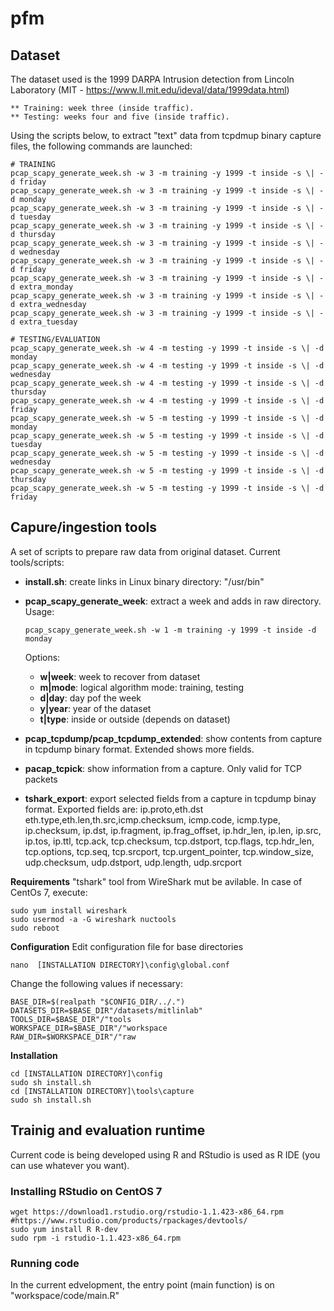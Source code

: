 # pfm

## Dataset

   The dataset used is the 1999 DARPA Intrusion detection from Lincoln Laboratory (MIT - https://www.ll.mit.edu/ideval/data/1999data.html)

    ** Training: week three (inside traffic).
    ** Testing: weeks four and five (inside traffic).

   Using the scripts below, to extract "text" data from tcpdmup binary capture files, the following commands are launched:
      
```
# TRAINING
pcap_scapy_generate_week.sh -w 3 -m training -y 1999 -t inside -s \| -d friday
pcap_scapy_generate_week.sh -w 3 -m training -y 1999 -t inside -s \| -d monday
pcap_scapy_generate_week.sh -w 3 -m training -y 1999 -t inside -s \| -d tuesday
pcap_scapy_generate_week.sh -w 3 -m training -y 1999 -t inside -s \| -d thursday
pcap_scapy_generate_week.sh -w 3 -m training -y 1999 -t inside -s \| -d wednesday
pcap_scapy_generate_week.sh -w 3 -m training -y 1999 -t inside -s \| -d friday
pcap_scapy_generate_week.sh -w 3 -m training -y 1999 -t inside -s \| -d extra_monday
pcap_scapy_generate_week.sh -w 3 -m training -y 1999 -t inside -s \| -d extra_wednesday
pcap_scapy_generate_week.sh -w 3 -m training -y 1999 -t inside -s \| -d extra_tuesday
```

```
# TESTING/EVALUATION
pcap_scapy_generate_week.sh -w 4 -m testing -y 1999 -t inside -s \| -d monday
pcap_scapy_generate_week.sh -w 4 -m testing -y 1999 -t inside -s \| -d wednesday
pcap_scapy_generate_week.sh -w 4 -m testing -y 1999 -t inside -s \| -d thursday
pcap_scapy_generate_week.sh -w 4 -m testing -y 1999 -t inside -s \| -d friday
pcap_scapy_generate_week.sh -w 5 -m testing -y 1999 -t inside -s \| -d monday
pcap_scapy_generate_week.sh -w 5 -m testing -y 1999 -t inside -s \| -d tuesday
pcap_scapy_generate_week.sh -w 5 -m testing -y 1999 -t inside -s \| -d wednesday
pcap_scapy_generate_week.sh -w 5 -m testing -y 1999 -t inside -s \| -d thursday
pcap_scapy_generate_week.sh -w 5 -m testing -y 1999 -t inside -s \| -d friday
```

## Capure/ingestion tools

A set of scripts to prepare raw data from original dataset. Current tools/scripts:

- **install.sh**: create links in Linux binary directory: "/usr/bin"
- **pcap_scapy_generate_week**: extract a week and adds in raw directory. Usage:
   ```
   pcap_scapy_generate_week.sh -w 1 -m training -y 1999 -t inside -d monday
   ```
   Options:
   - **w|week**: week to recover from dataset
   - **m|mode**: logical algorithm mode: training, testing
   - **d|day**:  day pof the week
   - **y|year**: year of the dataset
   - **t|type**: inside or outside (depends on dataset)
   
- **pcap_tcpdump/pcap_tcpdump_extended**: show contents from capture in tcpdump binary format. Extended shows more fields.
- **pacap_tcpick**: show information from a capture. Only valid for TCP packets
- **tshark_export**:  export selected fields from a capture in tcpdump binay format. Exported fields are: ip.proto,eth.dst eth.type,eth.len,th.src,icmp.checksum, icmp.code, icmp.type, ip.checksum, ip.dst, ip.fragment, ip.frag_offset, ip.hdr_len, ip.len, ip.src, ip.tos, ip.ttl, tcp.ack, tcp.checksum, tcp.dstport, tcp.flags, tcp.hdr_len, tcp.options, tcp.seq, tcp.srcport, tcp.urgent_pointer, tcp.window_size, udp.checksum, udp.dstport, udp.length, udp.srcport

**Requirements**
"tshark" tool from WireShark mut be avilable. In case of CentOs 7, execute:
```shell
sudo yum install wireshark
sudo usermod -a -G wireshark nuctools
sudo reboot
```

**Configuration**
Edit configuration file for base directories
```shell
nano  [INSTALLATION DIRECTORY]\config\global.conf
```
Change the following values if necessary:
```shell
BASE_DIR=$(realpath "$CONFIG_DIR/../.")
DATASETS_DIR=$BASE_DIR"/datasets/mitlinlab"
TOOLS_DIR=$BASE_DIR"/"tools
WORKSPACE_DIR=$BASE_DIR"/"workspace
RAW_DIR=$WORKSPACE_DIR"/"raw
```

**Installation**
```shell
cd [INSTALLATION DIRECTORY]\config
sudo sh install.sh
cd [INSTALLATION DIRECTORY]\tools\capture
sudo sh install.sh
```


## Trainig and evaluation runtime

Current code is being developed using R and RStudio is used as R IDE (you can use whatever you want).

### Installing RStudio on CentOS 7
```shell
wget https://download1.rstudio.org/rstudio-1.1.423-x86_64.rpm
#https://www.rstudio.com/products/rpackages/devtools/
sudo yum install R R-dev
sudo rpm -i rstudio-1.1.423-x86_64.rpm
```

### Running code
In the current edvelopment, the entry point (main function) is on "workspace/code/main.R"
